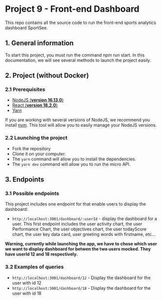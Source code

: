 # Project 9 - Front-end Dashboard

This repo contains all the source code to run the front-end sports analytics dashboard SportSee.

## 1. General information

To start this project, you must run the command npm run start. In this documentation, we will see several methods to launch the project easily.

## 2. Project (**without Docker**)

### 2.1 Prerequisites

- [NodeJS (**version 16.13.0**)](https://nodejs.org/en/)
- [React (**version 18.2.0**)](https://en.react.org)
- [Yarn](https://yarnpkg.com/)

If you are working with several versions of NodeJS, we recommend you install [nvm](https://github.com/nvm-sh/nvm). This tool will allow you to easily manage your NodeJS versions.

### 2.2 Launching the project

- Fork the repository
- Clone it on your computer.
- The `yarn` command will allow you to install the dependencies.
- The `yarn dev` command will allow you to run the micro API.

## 3. Endpoints

### 3.1 Possible endpoints

This project includes one endpoint for that enable users to display the dashboard: 

- `http://localhost:3001/dashboard/:userId` - display the dashboard for a user. This first endpoint includes the user activity chart, the user Performance Chart, the user objectives chart, the user todayScore chart, the user key data card, user greeting words with firstname, etc...


**Warning, currently while launching the app, we have to chose which user we want to display dashboard for betwen the two users mocked. They have userId 12 and 18 respectively.**

### 3.2 Examples of queries

- `http://localhost:3001/dashboard/12` - Display the dashboard for the user with id 12
- `http://localhost:3001/dashboard/18` - Display the dashboard for the user with id 18